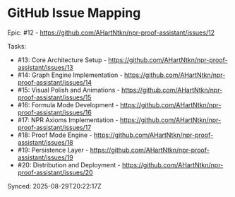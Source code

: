 # GitHub Issue Mapping

Epic: #12 - https://github.com/AHartNtkn/npr-proof-assistant/issues/12

Tasks:
- #13: Core Architecture Setup - https://github.com/AHartNtkn/npr-proof-assistant/issues/13
- #14: Graph Engine Implementation - https://github.com/AHartNtkn/npr-proof-assistant/issues/14
- #15: Visual Polish and Animations - https://github.com/AHartNtkn/npr-proof-assistant/issues/15
- #16: Formula Mode Development - https://github.com/AHartNtkn/npr-proof-assistant/issues/16
- #17: NPR Axioms Implementation - https://github.com/AHartNtkn/npr-proof-assistant/issues/17
- #18: Proof Mode Engine - https://github.com/AHartNtkn/npr-proof-assistant/issues/18
- #19: Persistence Layer - https://github.com/AHartNtkn/npr-proof-assistant/issues/19
- #20: Distribution and Deployment - https://github.com/AHartNtkn/npr-proof-assistant/issues/20

Synced: 2025-08-29T20:22:17Z